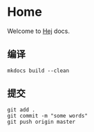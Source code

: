 # Home

Welcome to [Hej](#) docs.

## 编译
```
mkdocs build --clean
```

## 提交
```
git add .
git commit -m "some words"
git push origin master
```
